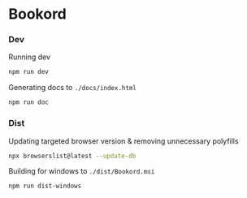 # Bookord

### Dev

Running dev

```bash
npm run dev
```

Generating docs to `./docs/index.html`

```bash
npm run doc
```

### Dist

Updating targeted browser version & removing unnecessary polyfills

```bash
npx browserslist@latest --update-db
```

Building for windows to `./dist/Bookord.msi`

```bash
npm run dist-windows
```
